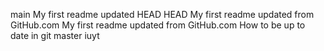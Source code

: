  main
My first readme updated
 HEAD
 HEAD
My first readme updated from GitHub.com 
My first readme updated from GitHub.com
 How to be up to date in git
 master
iuyt
